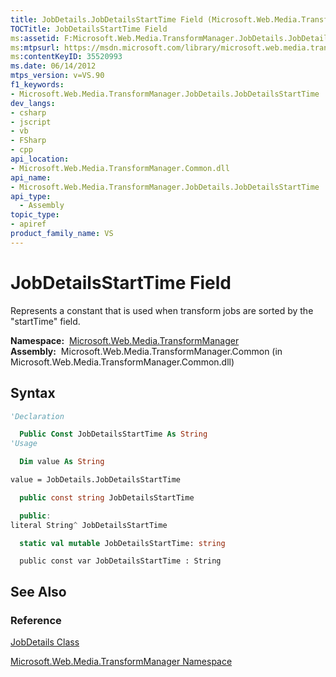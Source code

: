 ```yaml
---
title: JobDetails.JobDetailsStartTime Field (Microsoft.Web.Media.TransformManager)
TOCTitle: JobDetailsStartTime Field
ms:assetid: F:Microsoft.Web.Media.TransformManager.JobDetails.JobDetailsStartTime
ms:mtpsurl: https://msdn.microsoft.com/library/microsoft.web.media.transformmanager.jobdetails.jobdetailsstarttime(v=VS.90)
ms:contentKeyID: 35520993
ms.date: 06/14/2012
mtps_version: v=VS.90
f1_keywords:
- Microsoft.Web.Media.TransformManager.JobDetails.JobDetailsStartTime
dev_langs:
- csharp
- jscript
- vb
- FSharp
- cpp
api_location:
- Microsoft.Web.Media.TransformManager.Common.dll
api_name:
- Microsoft.Web.Media.TransformManager.JobDetails.JobDetailsStartTime
api_type:
  - Assembly
topic_type:
- apiref
product_family_name: VS
---
```


# JobDetailsStartTime Field

Represents a constant that is used when transform jobs are sorted by the "startTime" field.

**Namespace:**  [Microsoft.Web.Media.TransformManager](microsoft-web-media-transformmanager-namespace.md)  
**Assembly:**  Microsoft.Web.Media.TransformManager.Common (in Microsoft.Web.Media.TransformManager.Common.dll)

## Syntax

```vb
'Declaration

  Public Const JobDetailsStartTime As String
'Usage

  Dim value As String

value = JobDetails.JobDetailsStartTime
```

```csharp
  public const string JobDetailsStartTime
```

```cpp
  public:
literal String^ JobDetailsStartTime
```

``` fsharp
  static val mutable JobDetailsStartTime: string
```

```jscript
  public const var JobDetailsStartTime : String
```

## See Also

### Reference

[JobDetails Class](jobdetails-class-microsoft-web-media-transformmanager.md)

[Microsoft.Web.Media.TransformManager Namespace](microsoft-web-media-transformmanager-namespace.md)

